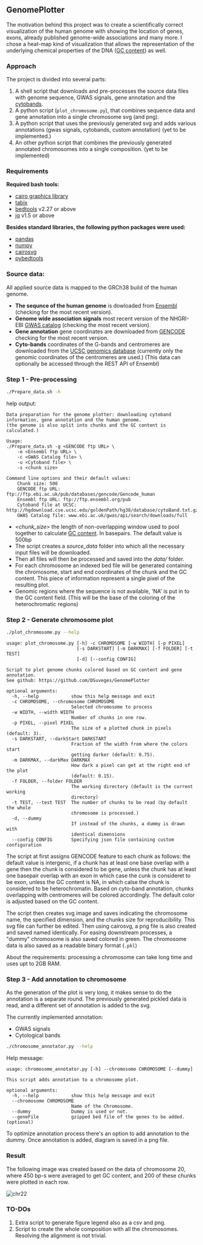 ## GenomePlotter

The motivation behind this project was to create a scientifically correct visualization of the human genome with showing the location of genes, exons, already published genome-wide associations and many more. I chose a heat-map kind of visualization that allows the representation of the underlying chemical properties of the DNA ([GC content](https://en.wikipedia.org/wiki/GC-content)) as well.

### Approach

The project is divided into several parts:

1. A shell script that downloads and pre-processes the source data files with genome sequence, GWAS signals, gene annotation and the [cytobands](https://en.wikipedia.org/wiki/G_banding).
2. A python script (`plot_chromosome.py`), that combines sequence data and gene annotation into a single chromosome svg (and png).
3. A python script that uses the previously generated svg and adds various annotations (gwas signals, cytobands, custom annotation) (yet to be implemented.)
4. An other python script that combines the previously generated annotated chromosomes into a single composition. (yet to be implemented)

### Requirements

**Required bash tools:**

* [cairo graphics library](https://www.cairographics.org/download/)
* [tabix](http://www.htslib.org/download/)
* [bedtools](http://bedtools.readthedocs.io/en/latest/content/installation.html) v2.27 or above
* [jq](https://stedolan.github.io/jq/) v1.5 or above

**Besides standard libraries, the following python packages were used:**

* [pandas](https://pandas.pydata.org/)
* [numpy](http://www.numpy.org/)
* [cairosvg](http://cairosvg.org/)
* [pybedtools](https://pypi.python.org/pypi/pybedtools)

### Source data:

All applied source data is mapped to the GRCh38 build of the human genome.

* **The sequnce of the human genome** is dowloaded from [Ensembl](http://www.ensembl.org/info/data/ftp/index.html) (checking for the most recent version).
* **Genome wide association signals** most recent version of the NHGRI-EBI [GWAS catalog](https://www.ebi.ac.uk/gwas/) (checking the most recent version).
* **Gene annotation** gene coordinates are downloaded from [GENCODE](http://www.gencodegenes.org/releases/current.html) checking for the most recent version.
* **Cyto-bands** coordinates of the G-bands and centromeres are downloaded from the [UCSC genomics database](http://hgdownload.cse.ucsc.edu/goldenPath/hg38/database/cytoBand.txt.gz) (currently only the genomic coordinates of the centromeres are used.) (This data can optionally be accessed through the REST API of Ensembl)

### Step 1 - Pre-processing

```bash
./Prepare_data.sh -h
```

help output:

```
Data preparation for the genome plotter: downloading cytoband information, gene annotation and the human genome.
(the genome is also split into chunks and the GC content is calculated.)

Usage:
./Prepare_data.sh -g <GENCODE ftp URL> \
    -e <Ensembl ftp URL> \
    -c <GWAS Catalog file> \
    -u <Cytoband file> \
    -s <chunk size>

Command line options and their default values:
    Chunk size: 500
    GENCODE ftp URL: ftp://ftp.ebi.ac.uk/pub/databases/gencode/Gencode_human
    Ensembl ftp URL: ftp://ftp.ensembl.org/pub
    Cytoband file at UCSC: http://hgdownload.cse.ucsc.edu/goldenPath/hg38/database/cytoBand.txt.gz
    GWAS Catalog file: www.ebi.ac.uk/gwas/api/search/downloads/full
```

* *<chunk_size>* the length of non-overlapping window used to pool together to calculate [GC content](https://en.wikipedia.org/wiki/GC-content). In basepairs. The default value is 500bp
* The script creates a *source_data* folder into which all the necessary input files will be downloaded.
* Then all files will then be processed and saved into the *data/* folder.
* For each chromosome an indexed bed file will be generated containing the chromosome, start and end coordinates of the chunk and the GC content. This piece of information represent a single pixel of the resulting plot.
* Genomic regions where the sequence is not available, 'NA' is put in to the GC content field. (This will be the base of the coloring of the heterochromatic regions)

### Step 2 - Generate chromosome plot

```bash
./plot_chromosome.py --help
```

```
usage: plot_chromosome.py [-h] -c CHROMOSOME [-w WIDTH] [-p PIXEL]
                          [-s DARKSTART] [-m DARKMAX] [-f FOLDER] [-t TEST]
                          [-d] [--config CONFIG]

Script to plot genome chunks colored based on GC content and gene annotation.
See github: https://github.com/DSuveges/GenomePlotter

optional arguments:
  -h, --help            show this help message and exit
  -c CHROMOSOME, --chromosome CHROMOSOME
                        Selected chromosome to process
  -w WIDTH, --width WIDTH
                        Number of chunks in one row.
  -p PIXEL, --pixel PIXEL
                        The size of a plotted chunk in pixels (default: 3).
  -s DARKSTART, --darkStart DARKSTART
                        Fraction of the width from where the colors start
                        getting darker (default: 0.75).
  -m DARKMAX, --darkMax DARKMAX
                        How dark a pixel can get at the right end of the plot
                        (default: 0.15).
  -f FOLDER, --folder FOLDER
                        The working directory (default is the current working
                        directory)
  -t TEST, --test TEST  The number of chunks to be read (by default the whole
                        chromosome is processed.)
  -d, --dummy
                        If instead of the chunks, a dummy is drawn with
                        identical dimensions
  --config CONFIG       Specifying json file containing custom configuration
```

The script at first assigns GENCODE feature to each chunk as follows: the default value is intergenic, if a chunk has at least one base overlap with a gene then the chunk is considered to be gene, unless the chunk has at least one basepair overlap with an exon in which case the cunk is consideret to be exon, unless the GC content is NA, in which calse the chunk is considered to be heterochromatin. Based on cyto-band annotation, chunks overlapping with centromeres will be colored accordingly. The default color is adjusted based on the GC content.

The script then creates svg image and saves indicating the chromosome name, the specified dimension, and the chunks size for reproducibility. This svg file can further be edited. Then using cairosvg, a png file is also created and saved named identically. For easing downstream processes, a "dummy" chromosome is also saved colored in green. The chromosome data is also saved as a readable binary format (`.pkl`)

About the requirements: processing a chromosome can take long time and uses upt to 2GB RAM.

### Step 3 - Add annotation to chromosome

As the generation of the plot is very long, it makes sense to do the annotation is a separate round. The previously generated pickled data is read, and a different set of annotation is added to the svg.

The currently implemented annotation:
* GWAS signals
* Cytological bands

```bash
./chromosome_annotator.py --help
```

Help message:

```
usage: chromosome_annotator.py [-h] --chromosome CHROMOSOME [--dummy]

This script adds annotation to a chromosome plot.

optional arguments:
  -h, --help            show this help message and exit
  --chromosome CHROMOSOME
                        Name of the Chromosome.
  --dummy               Dummy is used or not.
  --geneFile            gzipped bed file of the genes to be added. (optional)
```

To optimize annotation process there's an option to add annotation to the dummy. Once annotation is added, diagram is saved in a png file.


### Result

The following image was created based on the data of chromosome 20, where 450 bp-s were averaged to get GC content, and 200 of these chunks were plotted in each row.

![chr22](chr20.png)


### TO-DOs

1. Extra script to generate figure legend also as a csv and png. 
2. Script to create the whole composition with all the chromosomes. Resolving the alignment is not trivial.

